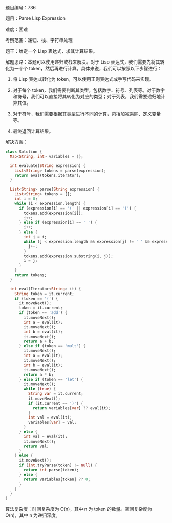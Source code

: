 题目编号：736

题目：Parse Lisp Expression

难度：困难

考察范围：递归、栈、字符串处理

题干：给定一个 Lisp 表达式，求其计算结果。

解题思路：本题可以使用递归或栈来解决。对于 Lisp 表达式，我们需要先将其转化为一个个 token，然后再进行计算。具体来说，我们可以按照以下步骤进行：

1. 将 Lisp 表达式转化为 token，可以使用正则表达式或手写代码来实现。

2. 对于每个 token，我们需要判断其类型，包括数字、符号、列表等。对于数字和符号，我们可以直接将其转化为对应的类型；对于列表，我们需要递归地计算其值。

3. 对于符号，我们需要根据其类型进行不同的计算，包括加减乘除、定义变量等。

4. 最终返回计算结果。

解决方案：

```dart
class Solution {
  Map<String, int> variables = {};

  int evaluate(String expression) {
    List<String> tokens = parse(expression);
    return eval(tokens.iterator);
  }

  List<String> parse(String expression) {
    List<String> tokens = [];
    int i = 0;
    while (i < expression.length) {
      if (expression[i] == '(' || expression[i] == ')') {
        tokens.add(expression[i]);
        i++;
      } else if (expression[i] == ' ') {
        i++;
      } else {
        int j = i;
        while (j < expression.length && expression[j] != ' ' && expression[j] != '(' && expression[j] != ')') {
          j++;
        }
        tokens.add(expression.substring(i, j));
        i = j;
      }
    }
    return tokens;
  }

  int eval(Iterator<String> it) {
    String token = it.current;
    if (token == '(') {
      it.moveNext();
      token = it.current;
      if (token == 'add') {
        it.moveNext();
        int a = eval(it);
        it.moveNext();
        int b = eval(it);
        it.moveNext();
        return a + b;
      } else if (token == 'mult') {
        it.moveNext();
        int a = eval(it);
        it.moveNext();
        int b = eval(it);
        it.moveNext();
        return a * b;
      } else if (token == 'let') {
        it.moveNext();
        while (true) {
          String var = it.current;
          it.moveNext();
          if (it.current == ')') {
            return variables[var] ?? eval(it);
          }
          int val = eval(it);
          variables[var] = val;
        }
      } else {
        int val = eval(it);
        it.moveNext();
        return val;
      }
    } else {
      it.moveNext();
      if (int.tryParse(token) != null) {
        return int.parse(token);
      } else {
        return variables[token] ?? 0;
      }
    }
  }
}
```

算法复杂度：时间复杂度为 O(n)，其中 n 为 token 的数量。空间复杂度为 O(n)，其中 n 为递归深度。